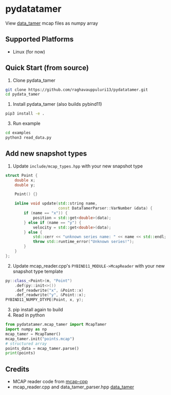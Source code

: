 # pydatatamer

View [data_tamer](https://github.com/PickNikRobotics/data_tamer/tree/main) mcap files as numpy array

## Supported Platforms
- Linux (for now)

## Quick Start (from source)

1. Clone pydata_tamer

```bash
git clone https://github.com/raghavauppuluri13/pydatatamer.git
cd pydata_tamer
```

1. Install pydata_tamer (also builds pybind11)
```bash
pip3 install -e .
```

3. Run example

```bash
cd examples
python3 read_data.py
```

## Add new snapshot types

1. Update `include/mcap_types.hpp` with your new snapshot type

```cpp
struct Point {
    double x;
    double y;

    Point() {}

    inline void update(std::string name,
                       const DataTamerParser::VarNumber &data) {
        if (name == "x")) {
            position = std::get<double>(data);
        } else if (name == "y") {
            velocity = std::get<double>(data);
        } else {
            std::cerr << "unknown series name: " << name << std::endl;
            throw std::runtime_error("Unknown series!");
        }
    }
};
```

2. Update mcap_reader.cpp's `PYBIND11_MODULE->McapReader` with your new snapshot type template

```cpp
py::class_<Point>(m, "Point")
    .def(py::init<>())
    .def_readwrite("x", &Point::x)
    .def_readwrite("y", &Point::x);
PYBIND11_NUMPY_DTYPE(Point, x, y);
```
3. pip install again to build
4. Read in python
```python
from pydatatamer.mcap_tamer import McapTamer
import numpy as np
mcap_tamer = McapTamer()
mcap_tamer.init("points.mcap")
# structured array
points_data = mcap_tamer.parse()
print(points)
```

## Credits
- MCAP reader code from [mcap-cpp](https://github.com/foxglove/mcap/tree/main/cpp/mcap/include/mcap)
- mcap_reader.cpp and data_tamer_parser.hpp  [data_tamer](https://github.com/PickNikRobotics/data_tamer/tree/main)
